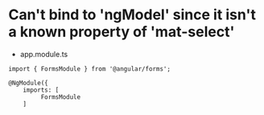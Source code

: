 # Can't bind to 'ngModel' since it isn't a known property of 'mat-select'
+ app.module.ts
```
import { FormsModule } from '@angular/forms';

@NgModule({
    imports: [
         FormsModule      
    ]
```